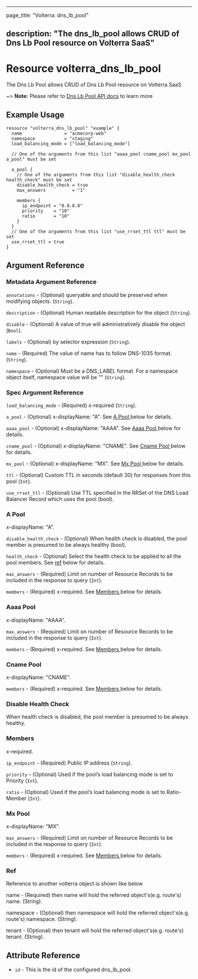 ---

page_title: "Volterra: dns_lb_pool"

description: "The dns_lb_pool allows CRUD of Dns Lb Pool resource on Volterra SaaS"
-----------------------------------------------------------------------------------

Resource volterra_dns_lb_pool
=============================

The Dns Lb Pool allows CRUD of Dns Lb Pool resource on Volterra SaaS

~> **Note:** Please refer to [Dns Lb Pool API docs](https://volterra.io/docs/api/dns-lb-pool) to learn more

Example Usage
-------------

```hcl
resource "volterra_dns_lb_pool" "example" {
  name                = "acmecorp-web"
  namespace           = "staging"
  load_balancing_mode = ["load_balancing_mode"]

  // One of the arguments from this list "aaaa_pool cname_pool mx_pool a_pool" must be set

  a_pool {
    // One of the arguments from this list "disable_health_check health_check" must be set
    disable_health_check = true
    max_answers          = "1"

    members {
      ip_endpoint = "8.8.8.8"
      priority    = "10"
      ratio       = "10"
    }
  }
  // One of the arguments from this list "use_rrset_ttl ttl" must be set
  use_rrset_ttl = true
}

```

Argument Reference
------------------

### Metadata Argument Reference

`annotations` - (Optional) queryable and should be preserved when modifying objects. (`String`).

`description` - (Optional) Human readable description for the object (`String`).

`disable` - (Optional) A value of true will administratively disable the object (`Bool`).

`labels` - (Optional) by selector expression (`String`).

`name` - (Required) The value of name has to follow DNS-1035 format. (`String`).

`namespace` - (Optional) Must be a DNS_LABEL format. For a namespace object itself, namespace value will be "" (`String`).

### Spec Argument Reference

`load_balancing_mode` - (Required) x-required (`String`).

`a_pool` - (Optional) x-displayName: "A". See [A Pool ](#a-pool) below for details.

`aaaa_pool` - (Optional) x-displayName: "AAAA". See [Aaaa Pool ](#aaaa-pool) below for details.

`cname_pool` - (Optional) x-displayName: "CNAME". See [Cname Pool ](#cname-pool) below for details.

`mx_pool` - (Optional) x-displayName: "MX". See [Mx Pool ](#mx-pool) below for details.

`ttl` - (Optional) Custom TTL in seconds (default 30) for responses from this pool (`Int`).

`use_rrset_ttl` - (Optional) Use TTL specified in the RRSet of the DNS Load Balancer Record which uses the pool (bool).

### A Pool

x-displayName: "A".

`disable_health_check` - (Optional) When health check is disabled, the pool member is presumed to be always healthy (bool).

`health_check` - (Optional) Select the health check to be applied to all the pool members. See [ref](#ref) below for details.

`max_answers` - (Required) Limit on number of Resource Records to be included in the response to query (`Int`).

`members` - (Required) x-required. See [Members ](#members) below for details.

### Aaaa Pool

x-displayName: "AAAA".

`max_answers` - (Required) Limit on number of Resource Records to be included in the response to query (`Int`).

`members` - (Required) x-required. See [Members ](#members) below for details.

### Cname Pool

x-displayName: "CNAME".

`members` - (Required) x-required. See [Members ](#members) below for details.

### Disable Health Check

When health check is disabled, the pool member is presumed to be always healthy.

### Members

x-required.

`ip_endpoint` - (Required) Public IP address (`String`).

`priority` - (Optional) Used if the pool’s load balancing mode is set to Priority (`Int`).

`ratio` - (Optional) Used if the pool’s load balancing mode is set to Ratio-Member (`Int`).

### Mx Pool

x-displayName: "MX".

`max_answers` - (Required) Limit on number of Resource Records to be included in the response to query (`Int`).

`members` - (Required) x-required. See [Members ](#members) below for details.

### Ref

Reference to another volterra object is shown like below

name - (Required) then name will hold the referred object's(e.g. route's) name. (String).

namespace - (Optional) then namespace will hold the referred object's(e.g. route's) namespace. (String).

tenant - (Optional) then tenant will hold the referred object's(e.g. route's) tenant. (String).

Attribute Reference
-------------------

-	`id` - This is the id of the configured dns_lb_pool.
